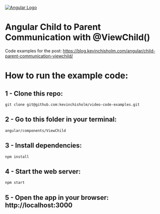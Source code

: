 [![Angular Logo](https://sub1.kevinchisholm.com/blog/images/angularjs-logo-100.png)](https://blog.kevinchisholm.com/angular/child-parent-communication-viewchild/)

# Angular Child to Parent Communication with @ViewChild()
Code examples for the post: https://blog.kevinchisholm.com/angular/child-parent-communication-viewchild/

# How to run the example code:

## 1 - Clone this repo:

```
git clone git@github.com:kevinchisholm/video-code-examples.git
```
##  2 - Go to this folder in your terminal:

```
angular/components/ViewChild
```

## 3 - Install dependencies:

```
npm install
```

## 4 - Start the web server:

```
npm start
```

## 5 - Open the app in your browser: **http://localhost:3000**



